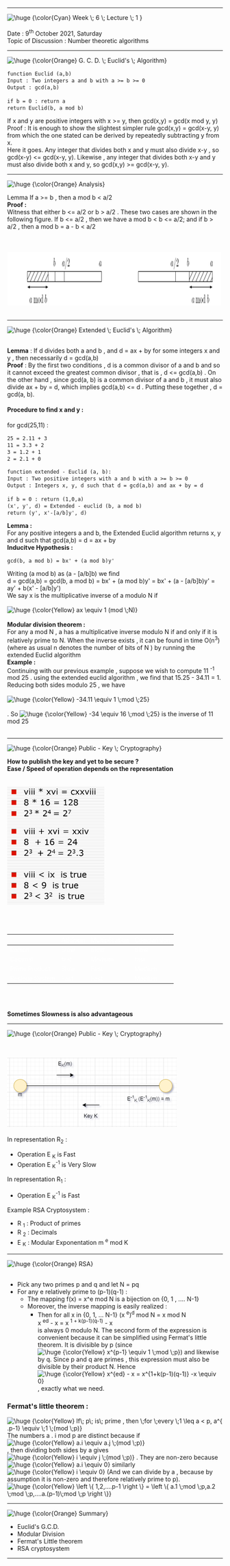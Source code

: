 ----
<img src="https://latex.codecogs.com/png.latex?\inline&space;\dpi{200}&space;\fn_cm&space;\huge&space;{\color{Cyan}&space;Week&space;\;&space;8&space;\;&space;Lecture&space;\;&space;1&space;}" title="\huge {\color{Cyan} Week \; 6 \; Lecture \; 1 }" /><br><br>
Date : 9<sup>th</sup> October 2021, Saturday <br> 
Topic of Discussion : Number theoretic algorithms  <br>

----

<img src="https://latex.codecogs.com/png.latex?\inline&space;\dpi{100}&space;\fn_phv&space;\huge&space;{\color{Orange}&space;G.&space;C.&space;D.&space;\;&space;Euclid's&space;\;&space;Algorithm}" title="\huge {\color{Orange} G. C. D. \; Euclid's \; Algorithm}" /><br>


```
function Euclid (a,b)
Input : Two integers a and b with a >= b >= 0
Output : gcd(a,b)

if b = 0 : return a  
return Euclid(b, a mod b) 
```

If x and y are positive integers with x >= y, then gcd(x,y) = gcd(x mod y, y)<br>
Proof : It is enough to show the slightest simpler rule gcd(x,y) = gcd(x-y, y) from which the one stated can be derived by repeatedly subtracting y from x.<br>
Here it goes. Any integer that divides both x and y must also divide x-y , so gcd(x-y) <= gcd(x-y, y). Likewise , any integer that divides both x-y and y must also divide both x and y, so gcd(x,y) >= gcd(x-y, y).<br>

----

<img src="https://latex.codecogs.com/png.latex?\inline&space;\dpi{100}&space;\fn_phv&space;\huge&space;{\color{Orange}&space;Analysis}" title="\huge {\color{Orange} Analysis}" /><br>

Lemma If a >= b , then a mod b < a/2 <br>
**Proof :** <br>
Witness that either b <= a/2 or b > a/2 . These two cases are shown in  the following figure. If b <= a/2 , then we have a mod b < b <= a/2; and if b > a/2 , then a mod b = a - b < a/2<br>  
<br><br>![pic38](pic38.PNG)<br><br>

----

<img src="https://latex.codecogs.com/png.latex?\inline&space;\dpi{100}&space;\fn_phv&space;\huge&space;{\color{Orange}&space;Extended&space;\;&space;Euclid's&space;\;&space;Algorithm}" title="\huge {\color{Orange} Extended \; Euclid's \; Algorithm}" /><br><br>

**Lemma** : If d divides both a and b , and d = ax + by for some integers x and y , then necessarily d = gcd(a,b)<br>
**Proof** : By the first two conditions , d is a common divisor of a and b and so it cannot exceed the greatest common divisor , that is , d <= gcd(a,b) . On the other hand , since gcd(a, b) is a common divisor of a and b , it must also divide ax + by = d, which implies gcd(a,b) <= d . Putting these together , d  = gcd(a, b).<br>

####  Procedure to find x and y :
for gcd(25,11) : <br>
```
25 = 2.11 + 3
11 = 3.3 + 2
3 = 1.2 + 1
2 = 2.1 + 0
```

```
function extended - Euclid (a, b):
Input : Two positive integers with a and b with a >= b >= 0
Output : Integers x, y, d such that d = gcd(a,b) and ax + by = d

if b = 0 : return (1,0,a)
(x', y', d) = Extended - euclid (b, a mod b)
return (y', x'-[a/b]y', d)
```

**Lemma :**<br>
For any positive integers a and b, the Extended Euclid algorithm returns x, y and d such that gcd(a,b) = d = ax + by<br>
**Inducitve Hypothesis :**<br>
```
gcd(b, a mod b) = bx' + (a mod b)y'
```
Writing (a mod b) as (a - [a/b]b) we find <br>
d = gcd(a,b) = gcd(b, a mod b) = bx' + (a mod b)y' = bx' + (a - [a/b]b)y' = ay' + b(x' - [a/b]y')<br> 
We say x is the multiplicative inverse of a modulo N if <br><br><img src="https://latex.codecogs.com/png.latex?\inline&space;\dpi{100}&space;\fn_phv&space;\huge&space;{\color{Yellow}&space;ax&space;\equiv&space;1&space;(mod&space;\;N)}" title="\huge {\color{Yellow} ax \equiv 1 (mod \;N)}" /> <br><br>
**Modular division theorem :**<br>
For any a mod N , a has a multiplicative inverse modulo N if and only if it is relatively prime to N. When the inverse exists , it can be found in time O(n<sup>3</sup>)(where as usual n denotes the number of bits of N ) by running the extended Euclid algorithm <br>
**Example :**<br>
Continuing with our previous example , suppose we wish to compute 11 <sup>-1</sup> mod 25 . using the extended euclid algorithm , we find that 15.25 - 34.11 = 1. Reducing both sides modulo 25 , we have <br><br><img src="https://latex.codecogs.com/png.latex?\inline&space;\dpi{80}&space;\fn_phv&space;\huge&space;{\color{Yellow}&space;-34.11&space;\equiv&space;1&space;\;mod&space;\;25}" title="\huge {\color{Yellow} -34.11 \equiv 1 \;mod \;25}" /><br><br>. So <img src="https://latex.codecogs.com/png.latex?\inline&space;\dpi{80}&space;\fn_phv&space;\huge&space;{\color{Yellow}&space;-34&space;\equiv&space;16&space;\;mod&space;\;25}" title="\huge {\color{Yellow} -34 \equiv 16 \;mod \;25}" /> is the inverse of 11 mod 25 <br><br> 

----

<img src="https://latex.codecogs.com/png.latex?\inline&space;\dpi{100}&space;\fn_phv&space;\huge&space;{\color{Orange}&space;Public&space;-&space;Key&space;\;&space;Cryptography}" title="\huge {\color{Orange} Public - Key \; Cryptography}" /><br>

**How to publish the key and yet to be secure ?**<br>
**Ease / Speed of operation depends on the representation**<br>
<br><br>![pic39](pic39.PNG)<br><br>
<br><br>

<table class="tg">
<thead>
  <tr>
    <th class="tg-68ks"><span style="font-weight:normal;color:#FFF">        </span></th>
    <th class="tg-68ks"><span style="font-weight:normal;color:#FFF">Addition</span></th>
    <th class="tg-03cz"><span style="font-weight:normal;color:#FFF">Multiplication</span></th>
    <th class="tg-03cz"><span style="font-weight:normal;color:#FFF">Comparision</span></th>
  </tr>
</thead>
<tbody>
  <tr>
    <td class="tg-03cz"><span style="color:#FFF">Roman</span></td>
    <td class="tg-03cz"><span style="color:#FFF">Slow</span></td>
    <td class="tg-03cz"><span style="color:#FFF">Slow</span></td>
    <td class="tg-03cz"><span style="color:#FFF">Slow</span></td>
  </tr>
  <tr>
    <td class="tg-03cz"><span style="color:#FFF">Decimal</span></td>
    <td class="tg-03cz"><span style="color:#FFF">fast</span></td>
    <td class="tg-03cz"><span style="color:#FFF">Medium</span></td>
    <td class="tg-03cz"><span style="color:#FFF">fast</span></td>
  </tr>
  <tr>
    <td class="tg-03cz"><span style="color:#FFF">Prime Product</span></td>
    <td class="tg-03cz"><span style="color:#FFF">Slow</span></td>
    <td class="tg-03cz"><span style="color:#FFF">Fast</span></td>
    <td class="tg-03cz"><span style="color:#FFF">Medium</span></td>
  </tr>
  <tr>
    <td class="tg-03cz"><span style="color:#FFF">Residue System</span></td>
    <td class="tg-03cz"><span style="color:#FFF">Fast</span></td>
    <td class="tg-03cz"><span style="color:#FFF">Fast</span></td>
    <td class="tg-03cz"><span style="color:#FFF">Medium</span></td>
  </tr>
</tbody>
</table>
<br><br>

**Sometimes Slowness is also advantageous**

----

<img src="https://latex.codecogs.com/png.latex?\inline&space;\dpi{100}&space;\fn_phv&space;\huge&space;{\color{Orange}&space;Public&space;-&space;Key&space;\;&space;Cryptography}" title="\huge {\color{Orange} Public - Key \; Cryptography}" /><br>

<br><br>![pic40](pic40.png)<br><br>
In representation R<sub>2</sub> : <br>

*  Operation E <sub>K</sub> is Fast
*  Operation E <sub>K</sub><sup>-1</sup> is Very Slow

In representation R<sub>1</sub> : <br>

*  Operation E <sub>K</sub><sup>-1</sup> is Fast


Example RSA Cryptosystem : <br>

*   R <sub>1</sub> : Product of primes
*   R <sub>2</sub> : Decimals
*   E <sub>K</sub> : Modular Exponentation m <sup>e</sup> mod K

----

<img src="https://latex.codecogs.com/png.latex?\inline&space;\dpi{100}&space;\fn_phv&space;\huge&space;{\color{Orange}&space;RSA}" title="\huge {\color{Orange} RSA}" /><br><br>

* Pick any two primes p and q and let N = pq<br>
* For any e relatively prime to (p-1)(q-1) :
    * The mapping f(x) = x^e mod N is a bijection on {0, 1 , .... N-1}  
    * Moreover, the inverse mapping is easily realized : 
        * Then for all x in {0, 1, ... N-1}
              (x <sup>e</sup>)<sup>d</sup> mod N = x mod N <br>
              x <sup>ed</sup> - x = x <sup>1 + k(p-1)(q-1)</sup> - x <br>
is always 0 modulo N. The second form of the expression is convenient because it can be simplified using Fermat's little theorem. It is divisible by p (since <img src="https://latex.codecogs.com/png.latex?\inline&space;\dpi{80}&space;\fn_phv&space;\huge&space;{\color{Yellow}&space;x^{p-1}&space;\equiv&space;1&space;\;mod&space;\;p}" title="\huge {\color{Yellow} x^{p-1} \equiv 1 \;mod \;p}" />) and likewise by q. Since p and q are primes , this expression must also be divisible by their product N. Hence <br>
<img src="https://latex.codecogs.com/png.latex?\inline&space;\dpi{80}&space;\fn_phv&space;\huge&space;{\color{Yellow}&space;x^{ed}&space;-&space;x&space;=&space;x^{1&plus;k(p-1)(q-1)}&space;-x&space;\equiv&space;0}" title="\huge {\color{Yellow} x^{ed} - x = x^{1+k(p-1)(q-1)} -x \equiv 0}" /><br>, exactly what we need.

### Fermat's little theorem : 
<img src="https://latex.codecogs.com/png.latex?\inline&space;\dpi{80}&space;\fn_phv&space;\huge&space;{\color{Yellow}&space;If\;&space;p\;&space;is\;&space;prime&space;,&space;then&space;\;for&space;\;every&space;\;1&space;\leq&space;a&space;<&space;p,&space;a^{&space;.p-1}&space;\equiv&space;\;1&space;\;(mod&space;\;p)}" title="\huge {\color{Yellow} If\; p\; is\; prime , then \;for \;every \;1 \leq a < p, a^{ .p-1} \equiv \;1 \;(mod \;p)}" /><br>
The numbers a . i mod p are distinct because if <img src="https://latex.codecogs.com/png.latex?\inline&space;\dpi{80}&space;\fn_phv&space;\huge&space;{\color{Yellow}&space;a.i&space;\equiv&space;a.j&space;\;(mod&space;\;p)}" title="\huge {\color{Yellow} a.i \equiv a.j \;(mod \;p)}" /><br>,
then dividing both sides by a gives <img src="https://latex.codecogs.com/png.latex?\inline&space;\dpi{80}&space;\fn_phv&space;\huge&space;{\color{Yellow}&space;i&space;\equiv&space;j&space;\;(mod&space;\;p)}" title="\huge {\color{Yellow} i \equiv j \;(mod \;p)}" /> . They are non-zero because <img src="https://latex.codecogs.com/png.latex?\inline&space;\dpi{80}&space;\fn_phv&space;\huge&space;{\color{Yellow}&space;a.i&space;\equiv&space;0}" title="\huge {\color{Yellow} a.i \equiv 0}" /> similarly <img src="https://latex.codecogs.com/png.latex?\inline&space;\dpi{80}&space;\fn_phv&space;\huge&space;{\color{Yellow}&space;i&space;\equiv&space;0}" title="\huge {\color{Yellow} i \equiv 0}" />  (And we can divide by a , because by assumption it is non-zero and therefore relatively prime to p).<br>
<img src="https://latex.codecogs.com/png.latex?\inline&space;\dpi{80}&space;\fn_phv&space;\huge&space;{\color{Yellow}&space;\left&space;\{&space;1,2,....p-1&space;\right&space;\}&space;=&space;\left&space;\{&space;a.1&space;\;mod&space;\;p,a.2&space;\;mod&space;\;p,....a.(p-1)\;mod&space;\;p&space;\right&space;\}}" title="\huge {\color{Yellow} \left \{ 1,2,....p-1 \right \} = \left \{ a.1 \;mod \;p,a.2 \;mod \;p,....a.(p-1)\;mod \;p \right \}}" /><br>

----

<img src="https://latex.codecogs.com/png.latex?\inline&space;\dpi{100}&space;\fn_phv&space;\huge&space;{\color{Orange}&space;Summary}" title="\huge {\color{Orange} Summary}" /><br>

* Euclid's G.C.D.
* Modular Division
* Fermat's Little theorem
* RSA cryptosystem

----